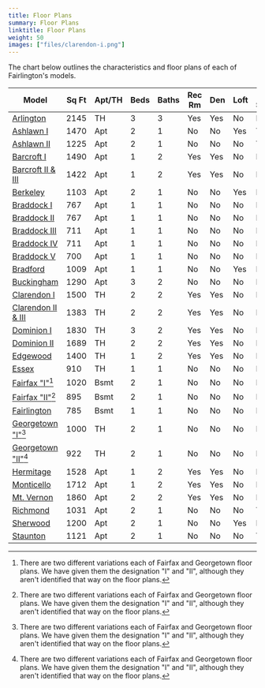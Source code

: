 ```yaml
---
title: Floor Plans
summary: Floor Plans
linktitle: Floor Plans
weight: 50
images: ["files/clarendon-i.png"]
---
```


The chart below outlines the characteristics and floor plans of each of Fairlington's models.

| Model                                            | Sq Ft | Apt/TH | Beds | Baths | Rec Rm | Den  | Loft | Bsmt Storage | Floors |
| ------------------------------------------------ | ----- | ------ | ---- | ----- | ------ | ---- | ---- | ------------ | ------ |
| [Arlington](files/arlington.png)                 | 2145  | TH     | 3    | 3     | Yes    | Yes  | No   | No           | N/A    |
| [Ashlawn I](files/ashlawn-i.png)                 | 1470  | Apt    | 2    | 1     | No     | No   | Yes  | Yes          | 2      |
| [Ashlawn II](files/ashlawn-ii.png)               | 1225  | Apt    | 2    | 1     | No     | No   | No   | Yes          | 2      |
| [Barcroft I](files/barcroft-i.png)               | 1490  | Apt    | 1    | 2     | Yes    | Yes  | No   | No           | B&1    |
| [Barcroft II & III](files/barcroft-ii-iii.png)   | 1422  | Apt    | 1    | 2     | Yes    | Yes  | No   | No           | B&1    |
| [Berkeley](files/berkeley.png)                   | 1103  | Apt    | 2    | 1     | No     | No   | Yes  | No           | 3      |
| [Braddock I](files/braddock.png)                 | 767   | Apt    | 1    | 1     | No     | No   | No   | No           | 3      |
| [Braddock II](files/braddock_II.pdf)             | 767   | Apt    | 1    | 1     | No     | No   | No   | No           | 2      |
| [Braddock III](files/braddock_III.pdf)           | 711   | Apt    | 1    | 1     | No     | No   | No   | No           | 3      |
| [Braddock IV](files/braddock_IV.pdf)             | 711   | Apt    | 1    | 1     | No     | No   | No   | No           | 2      |
| [Braddock V](files/braddock_V.pdf)               | 700   | Apt    | 1    | 1     | No     | No   | No   | No           | 2      |
| [Bradford](files/bradford.png)                   | 1009  | Apt    | 1    | 1     | No     | No   | Yes  | No           | 2/3    |
| [Buckingham](files/buckingham.png)               | 1290  | Apt    | 3    | 2     | No     | No   | No   | No           | 1&2    |
| [Clarendon I](files/clarendon-i.png)             | 1500  | TH     | 2    | 2     | Yes    | Yes  | No   | No           | N/A    |
| [Clarendon II & III](files/clarendon-ii-iii.png) | 1383  | TH     | 2    | 2     | Yes    | Yes  | No   | No           | N/A    |
| [Dominion I](files/dominion-i.png)               | 1830  | TH     | 3    | 2     | Yes    | Yes  | No   | No           | N/A    |
| [Dominion II](files/dominion-ii.png)             | 1689  | TH     | 2    | 2     | Yes    | Yes  | No   | No           | N/A    |
| [Edgewood](files/edgewood.png)                   | 1400  | TH     | 1    | 2     | Yes    | Yes  | No   | No           | N/A    |
| [Essex](files/essex.png)                         | 910   | TH     | 1    | 1     | No     | No   | No   | No           | N/A    |
| [Fairfax "I"](files/fairfax1.png)[^1]            | 1020  | Bsmt   | 2    | 1     | No     | No   | No   | No           | B      |
| [Fairfax "II"](files/fairfax2.png)[^1]           | 895   | Bsmt   | 2    | 1     | No     | No   | No   | No           | B      |
| [Fairlington](files/fairlington.png)             | 785   | Bsmt   | 1    | 1     | No     | No   | No   | No           | B      |
| [Georgetown "I"](files/georgetown1.png)[^1]      | 1000  | TH     | 2    | 1     | No     | No   | No   | No           | N/A    |
| [Georgetown "II"](files/georgetown2.png)[^1]     | 922   | TH     | 2    | 1     | No     | No   | No   | No           | N/A    |
| [Hermitage](files/hermitage.png)                 | 1528  | Apt    | 1    | 2     | Yes    | Yes  | No   | No           | B&1    |
| [Monticello](files/monticello.png)               | 1712  | Apt    | 1    | 2     | Yes    | Yes  | No   | No           | B&1    |
| [Mt. Vernon](files/mt-vernon.png)                | 1860  | Apt    | 2    | 2     | Yes    | Yes  | No   | No           | B&1    |
| [Richmond](files/richmond.png)                   | 1031  | Apt    | 2    | 1     | No     | No   | No   | Yes          | 2      |
| [Sherwood](files/sherwood.png)                   | 1200  | Apt    | 2    | 1     | No     | No   | Yes  | No           | 3      |
| [Staunton](files/staunton.png)                   | 1121  | Apt    | 2    | 1     | No     | No   | No   | Yes          | 2      |

[^1]: There are two different variations each of Fairfax and Georgetown floor plans. We have given them the designation "I" and "II", although they aren't identified that way on the floor plans.
